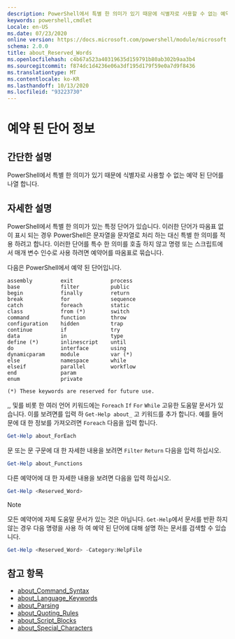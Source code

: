 ```yaml
---
description: PowerShell에서 특별 한 의미가 있기 때문에 식별자로 사용할 수 없는 예약 된 단어를 나열 합니다.
keywords: powershell,cmdlet
Locale: en-US
ms.date: 07/23/2020
online version: https://docs.microsoft.com/powershell/module/microsoft.powershell.core/about/about_reserved_words?view=powershell-7&WT.mc_id=ps-gethelp
schema: 2.0.0
title: about_Reserved_Words
ms.openlocfilehash: c4b67a523a40319635d159791b80ab302b9aa3b4
ms.sourcegitcommit: f874dc1d4236e06a3df195d179f59e0a7d9f8436
ms.translationtype: MT
ms.contentlocale: ko-KR
ms.lasthandoff: 10/13/2020
ms.locfileid: "93223730"
---
```

# <a name="about-reserved-words"></a>예약 된 단어 정보

## <a name="short-description"></a>간단한 설명
PowerShell에서 특별 한 의미가 있기 때문에 식별자로 사용할 수 없는 예약 된 단어를 나열 합니다.

## <a name="long-description"></a>자세한 설명

PowerShell에서 특별 한 의미가 있는 특정 단어가 있습니다. 이러한 단어가 따옴표 없이 표시 되는 경우 PowerShell은 문자열을 문자열로 처리 하는 대신 특별 한 의미를 적용 하려고 합니다. 이러한 단어를 특수 한 의미를 호출 하지 않고 명령 또는 스크립트에서 매개 변수 인수로 사용 하려면 예약어를 따옴표로 묶습니다.

다음은 PowerShell에서 예약 된 단어입니다.

```
assembly         exit            process
base             filter          public
begin            finally         return
break            for             sequence
catch            foreach         static
class            from (*)        switch
command          function        throw
configuration    hidden          trap
continue         if              try
data             in              type
define (*)       inlinescript    until
do               interface       using
dynamicparam     module          var (*)
else             namespace       while
elseif           parallel        workflow
end              param
enum             private

(*) These keywords are reserved for future use.
```

,, 및를 비롯 한 여러 언어 키워드에는 `Foreach` `If` `For` `While` 고유한 도움말 문서가 있습니다. 이를 보려면를 입력 하 `Get-Help about_` 고 키워드를 추가 합니다. 예를 들어 문에 대 한 정보를 가져오려면 `Foreach` 다음을 입력 합니다.

```powershell
Get-Help about_ForEach
```

문 또는 문 구문에 대 한 자세한 내용을 보려면 `Filter` `Return` 다음을 입력 하십시오.

```powershell
Get-Help about_Functions
```

다른 예약어에 대 한 자세한 내용을 보려면 다음을 입력 하십시오.

```powershell
Get-Help <Reserved_Word>
```

> [!NOTE]
> 모든 예약어에 자체 도움말 문서가 있는 것은 아닙니다. `Get-Help`에서 문서를 반환 하지 않는 경우 다음 명령을 사용 하 여 예약 된 단어에 대해 설명 하는 문서를 검색할 수 있습니다.
>
> ```powershell
> Get-Help <Reserved_Word> -Category:HelpFile
> ```

## <a name="see-also"></a>참고 항목

- [about_Command_Syntax](about_Command_Syntax.md)
- [about_Language_Keywords](about_Language_Keywords.md)
- [about_Parsing](about_Parsing.md)
- [about_Quoting_Rules](about_Quoting_Rules.md)
- [about_Script_Blocks](about_Script_Blocks.md)
- [about_Special_Characters](about_Special_Characters.md)
